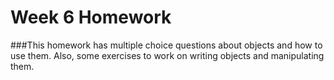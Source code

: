 # Week 6 Homework

###This homework has multiple choice questions about objects and how to use them. Also, some exercises to work on writing objects and manipulating them. 
